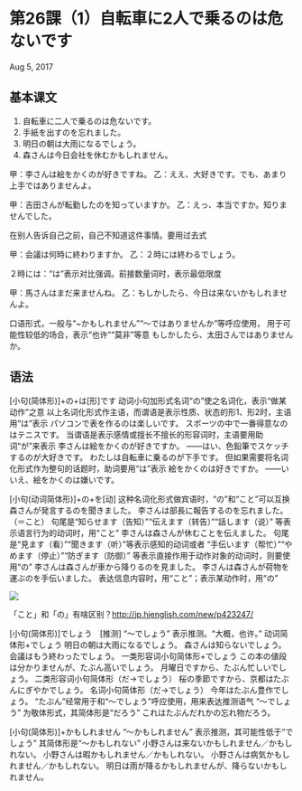 # 第26課（1）自転車に2人で乗るのは危ないです
Aug 5, 2017

## 基本课文
1. 自転車に二人で乗るのは危ないです。
2. 手紙を出すのを忘れました。
3. 明日の朝は大雨になるでしょう。
4. 森さんは今日会社を休むかもしれません。

甲：李さんは絵をかくのが好きですね。
乙：ええ、大好きです。でも、あまり上手ではありませんよ。

甲：吉田さんが転勤したのを知っていますか。
乙：えっ、本当ですか。知りませんでした。

在别人告诉自己之前，自己不知道这件事情。要用过去式

甲：会議は何時に終わりますか。
乙：２時には終わるでしょう。

２時には：“は”表示对比强调。前接数量词时，表示最低限度

甲：馬さんはまだ来ませんね。
乙：もしかしたら、今日は来ないかもしれませんよ。　

口语形式，一般与“~かもしれません”“～ではありませんか”等呼应使用，
用于可能性较低的场合，表示“也许”“莫非”等意
もしかしたら、太田さんではありませんか。

## 语法
[小句(简体形)]+の+は[形]です
动词小句加形式名词“の”使之名词化，表示“做某动作”之意
以上名词化形式作主语，而谓语是表示性质、状态的形1、形2时，主语用“は”表示
パソコンで表を作るのは楽しいです。
スポーツの中で一番得意なのはテニスです。
当谓语是表示感情或擅长不擅长的形容词时，主语要用助词“が”来表示
李さんは絵をかくのが好きですか。
——はい、色鉛筆でスケッチするのが大好きです。
わたしは自転車に乗るのが下手です。
但如果需要将名词化形式作为整句的话题时，助词要用“は”表示
絵をかくのは好きですか。
——いいえ、絵をかくのは嫌いです。

[小句(动词简体形)]+の+を[动]
这种名词化形式做宾语时，“の”和“こと”可以互换
森さんが発言するのを聞きました。
李さんは部長に報告するのを忘れました。（＝こと）
句尾是“知らせます（告知）”“伝えます（转告）”“話します（说）”
等表示语言行为的动词时，用“こと”
李さんは森さんが休むことを伝えました。
句尾是“見ます（看）”“聞きます（听）”等表示感知的动词或者
  “手伝います（帮忙）”“やめます（停止）”“防ぎます（防御）”
等表示直接作用于动作对象的动词时，则要使用“の”
李さんは森さんが車から降りるのを見ました。
李さんは森さんが荷物を運ぶのを手伝いました。
表达信息内容时，用“こと”；表示某动作时，用“の”

![](@path/26-1-1.png)

「こと」和「の」有啥区别？http://jp.hjenglish.com/new/p423247/

[小句(简体形)]でしょう　[推测]
“～でしょう” 表示推测。“大概，也许。”
动词简体形+でしょう
明日の朝は大雨になるでしょう。
森さんは知らないでしょう。 
会議はもう終わったでしょう。
一类形容词小句简体形+でしょう
この本の値段は分かりませんが、たぶん高いでしょう。
月曜日ですから、たぶん忙しいでしょう。
二类形容词小句简体形（だ→でしょう）
桜の季節ですから、京都はたぶんにぎやかでしょう。
名词小句简体形（だ→でしょう）
今年はたぶん豊作でしょう。
“たぶん”经常用于和“～でしょう”呼应使用，用来表达推测语气
“～でしょう” 为敬体形式，其简体形是“だろう”
これはたぶんだれかの忘れ物だろう。

[小句(简体形)]+かもしれません
“～かもしれません” 表示推测，其可能性低于“でしょう”
其简体形是“～かもしれない”
小野さんは来ないかもしれません／かもしれない。
小野さんは暇かもしれません／かもしれない。
小野さんは病気かもしれません／かもしれない。
明日は雨が降るかもしれませんが、降らないかもしれません。
